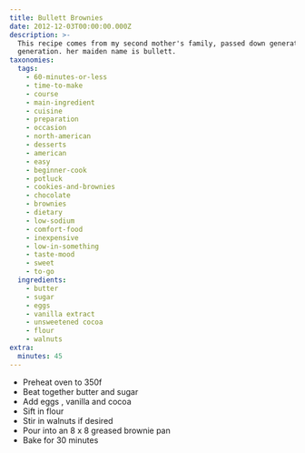 ```yaml
---
title: Bullett Brownies
date: 2012-12-03T00:00:00.000Z
description: >-
  This recipe comes from my second mother's family, passed down generation to
  generation. her maiden name is bullett.
taxonomies:
  tags:
    - 60-minutes-or-less
    - time-to-make
    - course
    - main-ingredient
    - cuisine
    - preparation
    - occasion
    - north-american
    - desserts
    - american
    - easy
    - beginner-cook
    - potluck
    - cookies-and-brownies
    - chocolate
    - brownies
    - dietary
    - low-sodium
    - comfort-food
    - inexpensive
    - low-in-something
    - taste-mood
    - sweet
    - to-go
  ingredients:
    - butter
    - sugar
    - eggs
    - vanilla extract
    - unsweetened cocoa
    - flour
    - walnuts
extra:
  minutes: 45
---
```

 - Preheat oven to 350f
 - Beat together butter and sugar
 - Add eggs , vanilla and cocoa
 - Sift in flour
 - Stir in walnuts if desired
 - Pour into an 8 x 8 greased brownie pan
 - Bake for 30 minutes

